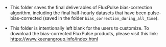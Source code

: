 - This folder saves the final deliverables of FluxPulse bias-correction algorithm, including the final half-hourly datasets that have been pulse-bias-corrected (saved in the folder `bias_correction_during_all_time`).

- This folder is intentionally left blank for the users to customize. To download the bias-corrected FluxPulse products, please visit this link: https://www.keenangroup.info/index.html
